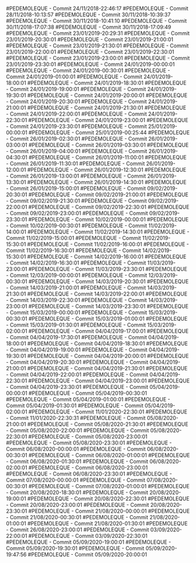 #PEDEMOLEQUE - Commit 24/11/2018-22:46:17
#PEDEMOLEQUE - Commit 28/11/2018-10:13:57
#PEDEMOLEQUE - Commit 30/11/2018-10:39:37
#PEDEMOLEQUE - Commit 30/11/2018-10:41:10
#PEDEMOLEQUE - Commit 30/11/2018-17:07:38
#PEDEMOLEQUE - Commit 30/11/2018-17:09:49
#PEDEMOLEQUE - Commit 23/01/2019-20:29:31
#PEDEMOLEQUE - Commit 23/01/2019-20:30:01
#PEDEMOLEQUE - Commit 23/01/2019-21:00:01
#PEDEMOLEQUE - Commit 23/01/2019-21:30:01
#PEDEMOLEQUE - Commit 23/01/2019-22:00:01
#PEDEMOLEQUE - Commit 23/01/2019-22:30:01
#PEDEMOLEQUE - Commit 23/01/2019-23:00:01
#PEDEMOLEQUE - Commit 23/01/2019-23:30:01
#PEDEMOLEQUE - Commit 24/01/2019-00:00:01
#PEDEMOLEQUE - Commit 24/01/2019-00:30:01
#PEDEMOLEQUE - Commit 24/01/2019-01:00:01
#PEDEMOLEQUE - Commit 24/01/2019-18:00:01
#PEDEMOLEQUE - Commit 24/01/2019-18:30:01
#PEDEMOLEQUE - Commit 24/01/2019-19:00:01
#PEDEMOLEQUE - Commit 24/01/2019-19:30:01
#PEDEMOLEQUE - Commit 24/01/2019-20:00:01
#PEDEMOLEQUE - Commit 24/01/2019-20:30:01
#PEDEMOLEQUE - Commit 24/01/2019-21:00:01
#PEDEMOLEQUE - Commit 24/01/2019-21:30:01
#PEDEMOLEQUE - Commit 24/01/2019-22:00:01
#PEDEMOLEQUE - Commit 24/01/2019-22:30:01
#PEDEMOLEQUE - Commit 24/01/2019-23:00:01
#PEDEMOLEQUE - Commit 24/01/2019-23:30:01
#PEDEMOLEQUE - Commit 25/01/2019-00:00:01
#PEDEMOLEQUE - Commit 25/01/2019-00:25:44
#PEDEMOLEQUE - Commit 26/01/2019-02:30:01
#PEDEMOLEQUE - Commit 26/01/2019-03:00:01
#PEDEMOLEQUE - Commit 26/01/2019-03:30:01
#PEDEMOLEQUE - Commit 26/01/2019-04:00:01
#PEDEMOLEQUE - Commit 26/01/2019-04:30:01
#PEDEMOLEQUE - Commit 26/01/2019-11:00:01
#PEDEMOLEQUE - Commit 26/01/2019-11:30:01
#PEDEMOLEQUE - Commit 26/01/2019-12:00:01
#PEDEMOLEQUE - Commit 26/01/2019-12:30:01
#PEDEMOLEQUE - Commit 26/01/2019-13:00:01
#PEDEMOLEQUE - Commit 26/01/2019-13:30:01
#PEDEMOLEQUE - Commit 26/01/2019-14:30:01
#PEDEMOLEQUE - Commit 26/01/2019-15:00:01
#PEDEMOLEQUE - Commit 09/02/2019-20:30:01
#PEDEMOLEQUE - Commit 09/02/2019-21:00:01
#PEDEMOLEQUE - Commit 09/02/2019-21:30:01
#PEDEMOLEQUE - Commit 09/02/2019-22:00:01
#PEDEMOLEQUE - Commit 09/02/2019-22:30:01
#PEDEMOLEQUE - Commit 09/02/2019-23:00:01
#PEDEMOLEQUE - Commit 09/02/2019-23:30:01
#PEDEMOLEQUE - Commit 10/02/2019-00:00:01
#PEDEMOLEQUE - Commit 10/02/2019-00:30:01
#PEDEMOLEQUE - Commit 11/02/2019-14:00:01
#PEDEMOLEQUE - Commit 11/02/2019-14:30:01
#PEDEMOLEQUE - Commit 11/02/2019-15:00:01
#PEDEMOLEQUE - Commit 11/02/2019-15:30:01
#PEDEMOLEQUE - Commit 11/02/2019-16:00:01
#PEDEMOLEQUE - Commit 11/02/2019-16:30:01
#PEDEMOLEQUE - Commit 14/02/2019-15:30:01
#PEDEMOLEQUE - Commit 14/02/2019-16:00:01
#PEDEMOLEQUE - Commit 14/02/2019-16:30:01
#PEDEMOLEQUE - Commit 11/03/2019-23:00:01
#PEDEMOLEQUE - Commit 11/03/2019-23:30:01
#PEDEMOLEQUE - Commit 12/03/2019-00:00:01
#PEDEMOLEQUE - Commit 12/03/2019-00:30:01
#PEDEMOLEQUE - Commit 14/03/2019-20:30:01
#PEDEMOLEQUE - Commit 14/03/2019-21:00:01
#PEDEMOLEQUE - Commit 14/03/2019-21:30:01
#PEDEMOLEQUE - Commit 14/03/2019-22:00:01
#PEDEMOLEQUE - Commit 14/03/2019-22:30:01
#PEDEMOLEQUE - Commit 14/03/2019-23:00:01
#PEDEMOLEQUE - Commit 14/03/2019-23:30:01
#PEDEMOLEQUE - Commit 15/03/2019-00:00:01
#PEDEMOLEQUE - Commit 15/03/2019-00:30:01
#PEDEMOLEQUE - Commit 15/03/2019-01:00:01
#PEDEMOLEQUE - Commit 15/03/2019-01:30:01
#PEDEMOLEQUE - Commit 15/03/2019-02:00:01
#PEDEMOLEQUE - Commit 04/04/2019-17:00:01
#PEDEMOLEQUE - Commit 04/04/2019-17:30:01
#PEDEMOLEQUE - Commit 04/04/2019-18:00:01
#PEDEMOLEQUE - Commit 04/04/2019-18:30:01
#PEDEMOLEQUE - Commit 04/04/2019-19:00:01
#PEDEMOLEQUE - Commit 04/04/2019-19:30:01
#PEDEMOLEQUE - Commit 04/04/2019-20:00:01
#PEDEMOLEQUE - Commit 04/04/2019-20:30:01
#PEDEMOLEQUE - Commit 04/04/2019-21:00:01
#PEDEMOLEQUE - Commit 04/04/2019-21:30:01
#PEDEMOLEQUE - Commit 04/04/2019-22:00:01
#PEDEMOLEQUE - Commit 04/04/2019-22:30:01
#PEDEMOLEQUE - Commit 04/04/2019-23:00:01
#PEDEMOLEQUE - Commit 04/04/2019-23:30:01
#PEDEMOLEQUE - Commit 05/04/2019-00:00:01
#PEDEMOLEQUE - Commit 05/04/2019-00:30:01
#PEDEMOLEQUE - Commit 05/04/2019-01:00:01
#PEDEMOLEQUE - Commit 05/04/2019-01:30:01
#PEDEMOLEQUE - Commit 05/04/2019-02:00:01
#PEDEMOLEQUE - Commit 11/01/2020-22:30:01
#PEDEMOLEQUE - Commit 11/01/2020-22:30:31
#PEDEMOLEQUE - Commit 05/08/2020-21:00:01
#PEDEMOLEQUE - Commit 05/08/2020-21:30:01
#PEDEMOLEQUE - Commit 05/08/2020-22:00:01
#PEDEMOLEQUE - Commit 05/08/2020-22:30:01
#PEDEMOLEQUE - Commit 05/08/2020-23:00:01
#PEDEMOLEQUE - Commit 05/08/2020-23:30:01
#PEDEMOLEQUE - Commit 06/08/2020-00:00:01
#PEDEMOLEQUE - Commit 06/08/2020-00:30:01
#PEDEMOLEQUE - Commit 06/08/2020-01:00:01
#PEDEMOLEQUE - Commit 06/08/2020-01:30:01
#PEDEMOLEQUE - Commit 06/08/2020-02:00:01
#PEDEMOLEQUE - Commit 06/08/2020-23:00:01
#PEDEMOLEQUE - Commit 06/08/2020-23:30:01
#PEDEMOLEQUE - Commit 07/08/2020-00:00:01
#PEDEMOLEQUE - Commit 07/08/2020-00:30:01
#PEDEMOLEQUE - Commit 07/08/2020-01:00:01
#PEDEMOLEQUE - Commit 20/08/2020-18:30:01
#PEDEMOLEQUE - Commit 20/08/2020-19:00:01
#PEDEMOLEQUE - Commit 20/08/2020-22:30:01
#PEDEMOLEQUE - Commit 20/08/2020-23:00:01
#PEDEMOLEQUE - Commit 20/08/2020-23:30:01
#PEDEMOLEQUE - Commit 21/08/2020-00:00:01
#PEDEMOLEQUE - Commit 21/08/2020-00:30:01
#PEDEMOLEQUE - Commit 21/08/2020-01:00:01
#PEDEMOLEQUE - Commit 21/08/2020-01:30:01
#PEDEMOLEQUE - Commit 26/08/2020-23:00:01
#PEDEMOLEQUE - Commit 03/09/2020-22:00:01
#PEDEMOLEQUE - Commit 03/09/2020-22:30:01
#PEDEMOLEQUE - Commit 05/09/2020-19:00:01
#PEDEMOLEQUE - Commit 05/09/2020-19:30:01
#PEDEMOLEQUE - Commit 05/09/2020-19:47:56
#PEDEMOLEQUE - Commit 05/09/2020-20:00:01
